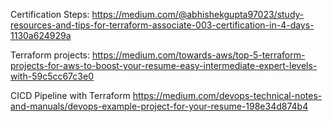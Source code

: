Certification Steps: 
https://medium.com/@abhishekgupta97023/study-resources-and-tips-for-terraform-associate-003-certification-in-4-days-1130a624929a 

Terraform projects:
https://medium.com/towards-aws/top-5-terraform-projects-for-aws-to-boost-your-resume-easy-intermediate-expert-levels-with-59c5cc67c3e0

CICD Pipeline with Terraform 
https://medium.com/devops-technical-notes-and-manuals/devops-example-project-for-your-resume-198e34d874b4
